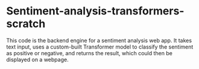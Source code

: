 # Sentiment-analysis-transformers-scratch
This code is the backend engine for a sentiment analysis web app. It takes text input, uses a custom-built Transformer model to classify the sentiment as positive or negative, and returns the result, which could then be displayed on a webpage.
